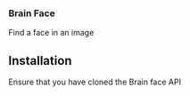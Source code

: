 ### Brain Face

Find a face in an image

## Installation

Ensure that you have cloned the Brain face API
